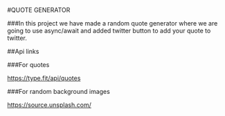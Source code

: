 
#QUOTE GENERATOR

###In this project we have made a random quote generator where we are going to use async/await and added twitter button to add your quote to twitter.

##Api links

###For quotes

https://type.fit/api/quotes

###For random background images

https://source.unsplash.com/
